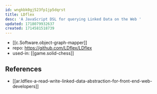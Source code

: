 ```yaml
---
id: wngkbk0gj523fp1jp5dqrst
title: LDflex
desc: 'A JavaScript DSL for querying Linked Data on the Web '
updated: 1718079932637
created: 1714581518739
---
```


- [[c.Software.object-graph-mapper]]
- repo: https://github.com/LDflex/LDflex
- used-in: [[game.solid-chess]]

## References

- [[ar.ldflex-a-read-write-linked-data-abstraction-for-front-end-web-developers]]